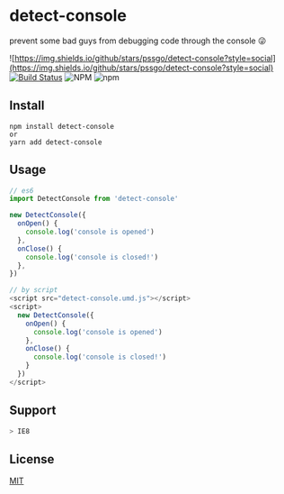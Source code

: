 # detect-console

prevent some bad guys from debugging code through the console 😜

![https://img.shields.io/github/stars/pssgo/detect-console?style=social](https://img.shields.io/github/stars/pssgo/detect-console?style=social)
[![Build Status](https://www.travis-ci.org/pssgo/detect-console.svg?branch=master)](https://www.travis-ci.org/pssgo/detect-console)
![NPM](https://img.shields.io/npm/l/detect-console?q=10)
![npm](https://img.shields.io/npm/v/detect-console?q=10)

## Install

```shell
npm install detect-console
or
yarn add detect-console

```

## Usage

```js
// es6
import DetectConsole from 'detect-console'

new DetectConsole({
  onOpen() {
    console.log('console is opened')
  },
  onClose() {
    console.log('console is closed!')
  },
})
```

```js
// by script
<script src="detect-console.umd.js"></script>
<script>
  new DetectConsole({
    onOpen() {
      console.log('console is opened')
    },
    onClose() {
      console.log('console is closed!')
    }
  })
</script>
```

## Support

```js
> IE8
```

## License

[MIT](https://github.com/pssgo/detect-console/blob/main/LICENSE)
